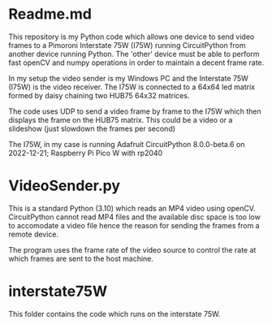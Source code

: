 # Readme.md

This repository is my Python code which allows one device to send video frames to a Pimoroni Interstate 75W (I75W) running CircuitPython from another device running Python. The 'other' device must be able to perform fast openCV and numpy operations in order to maintain a decent frame rate.

In my setup the video sender is my Windows PC and the Interstate 75W (I75W) is the video receiver. The I75W is connected to a 64x64 led matrix formed by daisy chaining two HUB75 64x32 matrices.

The code uses UDP to send a video frame by frame to the I75W which then displays the frame on the HUB75 matrix. This could be a video or a slideshow (just slowdown the frames per second)

The I75W, in my case is running Adafruit CircuitPython 8.0.0-beta.6 on 2022-12-21; Raspberry Pi Pico W with rp2040

# VideoSender.py

This is a standard Python (3.10) which reads an MP4 video using openCV. CircuitPython cannot read MP4 files and the available disc space is too low to accomodate a video file hence the reason for sending the frames from a remote device.

The program uses the frame rate of the video source to control the rate at which frames are sent to the host machine.

# interstate75W

This folder contains the code which runs on the interstate 75W.